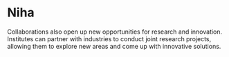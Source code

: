 # Niha
Collaborations also open up new opportunities for research and innovation. Institutes can partner with industries to conduct joint research projects, allowing them to explore new areas and come up with innovative solutions.
